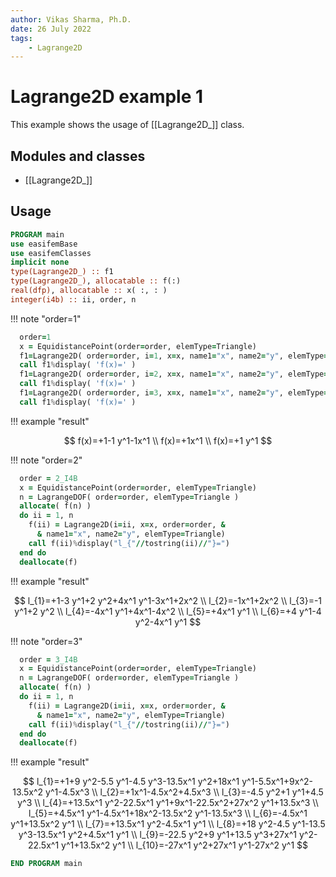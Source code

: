 ```yaml
---
author: Vikas Sharma, Ph.D.
date: 26 July 2022
tags:
    - Lagrange2D
---
```


# Lagrange2D example 1

This example shows the usage of [[Lagrange2D_]] class.

## Modules and classes

- [[Lagrange2D_]]

## Usage

```fortran
PROGRAM main
use easifemBase
use easifemClasses
implicit none
type(Lagrange2D_) :: f1
type(Lagrange2D_), allocatable :: f(:)
real(dfp), allocatable :: x( :, : )
integer(i4b) :: ii, order, n
```

!!! note "order=1"

```fortran
  order=1
  x = EquidistancePoint(order=order, elemType=Triangle)
  f1=Lagrange2D( order=order, i=1, x=x, name1="x", name2="y", elemType=Triangle )
  call f1%display( 'f(x)=' )
  f1=Lagrange2D( order=order, i=2, x=x, name1="x", name2="y", elemType=Triangle )
  call f1%display( 'f(x)=' )
  f1=Lagrange2D( order=order, i=3, x=x, name1="x", name2="y", elemType=Triangle )
  call f1%display( 'f(x)=' )
```

!!! example "result"

$$
f(x)=+1-1 y^1-1x^1 \\
f(x)=+1x^1 \\
f(x)=+1 y^1
$$

!!! note "order=2"

```fortran
  order = 2_I4B
  x = EquidistancePoint(order=order, elemType=Triangle)
  n = LagrangeDOF( order=order, elemType=Triangle )
  allocate( f(n) )
  do ii = 1, n
    f(ii) = Lagrange2D(i=ii, x=x, order=order, &
      & name1="x", name2="y", elemType=Triangle)
    call f(ii)%display("l_{"//tostring(ii)//"}=")
  end do
  deallocate(f)
```

!!! example "result"

$$
l_{1}=+1-3 y^1+2 y^2+4x^1 y^1-3x^1+2x^2 \\
l_{2}=-1x^1+2x^2 \\
l_{3}=-1 y^1+2 y^2 \\
l_{4}=-4x^1 y^1+4x^1-4x^2 \\
l_{5}=+4x^1 y^1 \\
l_{6}=+4 y^1-4 y^2-4x^1 y^1
$$

!!! note "order=3"

```fortran
  order = 3_I4B
  x = EquidistancePoint(order=order, elemType=Triangle)
  n = LagrangeDOF( order=order, elemType=Triangle )
  allocate( f(n) )
  do ii = 1, n
    f(ii) = Lagrange2D(i=ii, x=x, order=order, &
      & name1="x", name2="y", elemType=Triangle)
    call f(ii)%display("l_{"//tostring(ii)//"}=")
  end do
  deallocate(f)
```

!!! example "result"

$$
l_{1}=+1+9 y^2-5.5 y^1-4.5 y^3-13.5x^1 y^2+18x^1 y^1-5.5x^1+9x^2-13.5x^2 y^1-4.5x^3 \\
l_{2}=+1x^1-4.5x^2+4.5x^3 \\
l_{3}=-4.5 y^2+1 y^1+4.5 y^3 \\
l_{4}=+13.5x^1 y^2-22.5x^1 y^1+9x^1-22.5x^2+27x^2 y^1+13.5x^3 \\
l_{5}=+4.5x^1 y^1-4.5x^1+18x^2-13.5x^2 y^1-13.5x^3 \\
l_{6}=-4.5x^1 y^1+13.5x^2 y^1 \\
l_{7}=+13.5x^1 y^2-4.5x^1 y^1 \\
l_{8}=+18 y^2-4.5 y^1-13.5 y^3-13.5x^1 y^2+4.5x^1 y^1 \\
l_{9}=-22.5 y^2+9 y^1+13.5 y^3+27x^1 y^2-22.5x^1 y^1+13.5x^2 y^1 \\
l_{10}=-27x^1 y^2+27x^1 y^1-27x^2 y^1
$$

```fortran
END PROGRAM main
```
